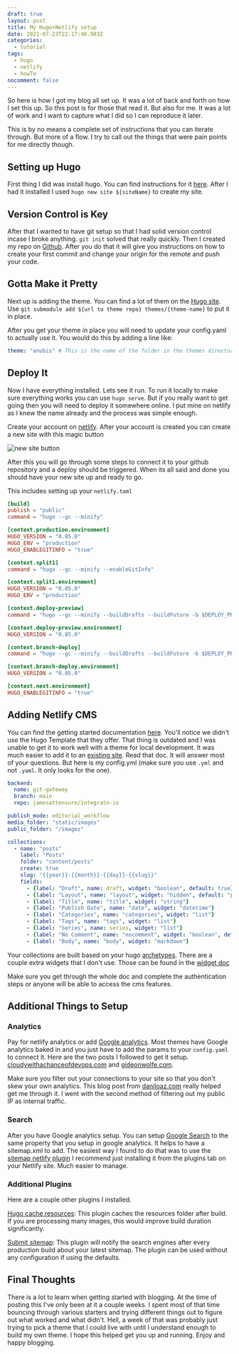 ```yaml
---
draft: true
layout: post
title: My Hugo+Netlify setup
date: 2021-07-23T22:17:46.983Z
categories:
  - tutorial
tags:
  - hugo
  - netlify
  - howTo
nocomment: false
---
```



So here is how I got my blog all set up. It was a lot of back and forth on how I set this up. So this post is for those that read it. But also for me. It was a lot of work and I want to capture what I did so I can reproduce it later.

This is by no means a complete set of instructions that you can iterate through. But more of a flow. I try to call out the things that were pain points for me directly though.

## Setting up Hugo

First thing I did was install hugo. You can find instructions for it [here](https://gohugo.io/getting-started/installing/). After I had it installed I used `hugo new site ${siteName}` to create my site.

## Version Control is Key

After that I wanted to have git setup so that I had solid version control incase I broke anything. `git init` solved that really quickly. Then I created my repo on [Github](https://docs.github.com/en/github/creating-cloning-and-archiving-repositories/creating-a-repository-on-github/creating-a-new-repository). After you do that it will give you instructions on how to create your first commit and change your origin for the remote and push your code. 

## Gotta Make it Pretty

Next up is adding the theme. You can find a lot of them on the [Hugo site](https://themes.gohugo.io/). Use `git submodule add ${url to theme repo} themes/{theme-name}` to put it in place.

After you get your theme in place you will need to update your config.yaml to actually use it. You would do this by adding a line like:
```yaml
theme: "anubis" # This is the name of the folder in the themes directory
```

## Deploy It

Now I have everything installed. Lets see it run. To run it locally to make sure everything works you can use `hugo serve`. But if you really want to get going then you will need to deploy it somewhere online. I put mine on netlify as I knew the name already and the process was simple enough. 

Create your account on [netlify](https://app.netlify.com/signup). After your account is created you can create a new site with this magic button

![new site button](/images/newsitebutton.png)

After this you will go through some steps to connect it to your github repository and a deploy should be triggered. When its all said and done you should have your new site up and ready to go.

This includes setting up your `netlify.toml`
```toml
[build]
publish = "public"
command = "hugo --gc --minify"

[context.production.environment]
HUGO_VERSION = "0.85.0"
HUGO_ENV = "production"
HUGO_ENABLEGITINFO = "true"

[context.split1]
command = "hugo --gc --minify --enableGitInfo"

[context.split1.environment]
HUGO_VERSION = "0.85.0"
HUGO_ENV = "production"

[context.deploy-preview]
command = "hugo --gc --minify --buildDrafts --buildFuture -b $DEPLOY_PRIME_URL"

[context.deploy-preview.environment]
HUGO_VERSION = "0.85.0"

[context.branch-deploy]
command = "hugo --gc --minify --buildDrafts --buildFuture -b $DEPLOY_PRIME_URL"

[context.branch-deploy.environment]
HUGO_VERSION = "0.85.0"

[context.next.environment]
HUGO_ENABLEGITINFO = "true"
```

## Adding Netlify CMS

You can find the getting started documentation [here](https://www.netlifycms.org/docs/intro/). You'll notice we didn't use the Hugo Template that they offer. That thing is outdated and I was unable to get it to work well with a theme for local development. It was much easier to add it to an [existing site](https://www.netlifycms.org/docs/add-to-your-site/). Read that doc. It will answer most of your questions. But here is my config.yml (make sure you use `.yml` and not `.yaml`. It only looks for the one).
```yaml
backend:
  name: git-gateway
  branch: main
  repo: jamesattensure/integratn-io

publish_mode: editorial_workflow
media_folder: "static/images"
public_folder: "/images"

collections:
  - name: "posts"
    label: "Posts"
    folder: "content/posts"
    create: true
    slug: "{{year}}-{{month}}-{{day}}-{{slug}}"
    fields:
      - {label: "Draft", name: draft, widget: "boolean", default: true}
      - {label: "Layout", name: "layout", widget: "hidden", default: "post"}
      - {label: "Title", name: "title", widget: "string"}
      - {label: "Publish Date", name: "date", widget: "datetime"}
      - {label: "Categories", name: "categories", widget: "list"}
      - {label: "Tags", name: "tags", widget: "list"}
      - {label: "Series", name: series, widget: "list"}
      - {label: "No Comment", name: "nocomment", widget: "boolean", default: false}
      - {label: "Body", name: "body", widget: "markdown"}
```
Your collections are built based on your hugo [archetypes](https://gohugo.io/content-management/archetypes/). There are a couple extra widgets that I don't use. Those can be found in the [widget doc](https://www.netlifycms.org/docs/widgets)

Make sure you get through the whole doc and complete the authentication steps or anyone will be able to access the cms features.

## Additional Things to Setup

### Analytics
Pay for netlify analytics or add [Google analytics](https://analytics.google.com/). Most themes have Google analytics baked in and you just have to add the params to your `config.yaml` to connect it. Here are the two posts I followed to get it setup. [cloudywithachanceofdevops.com](http://cloudywithachanceofdevops.com/posts/2018/05/17/setting-up-google-analytics-on-hugo/) and [gideonwolfe.com](https://gideonwolfe.com/posts/sysadmin/hugo/hugogoogleanalytics/).

Make sure you filter out your connections to your site so that you don't skew your own analytics. This blog post from [daniloaz.com](https://www.daniloaz.com/en/5-ways-to-exclude-your-own-visits-from-google-analytics/) really helped get me through it. I went with the second method of filtering out my public IP as internal traffic.

### Search
After you have Google analytics setup. You can setup [Google Search](https://search.google.com/search-console) to the same property that you setup in google analytics. It helps to have a sitemap.xml to add. The easiest way I found to do that was to use the [sitemap netlify plugin](https://github.com/netlify-labs/netlify-plugin-sitemap#readme) I recommend just installing it from the plugins tab on your Netlify site. Much easier to manage.

### Additional Plugins

Here are a couple other plugins I installed. 

[Hugo cache resources](https://github.com/cdeleeuwe/netlify-plugin-hugo-cache-resources#readme):
This plugin caches the resources folder after build. If you are processing many images, this would improve build duration significantly.

[Submit sitemap](https://github.com/cdeleeuwe/netlify-plugin-submit-sitemap#readme):
This plugin will notify the search engines after every production build about your latest sitemap. The plugin can be used without any configuration if using the defaults.

## Final Thoughts

There is a lot to learn when getting started with blogging. At the time of posting this I've only been at it a couple weeks. I spent most of that time bouncing through various starters and trying different things out to figure out what worked and what didn't. Hell, a week of that was probably just trying to pick a theme that I could live with until I understand enough to build my own theme. I hope this helped get you up and running. Enjoy and happy blogging.